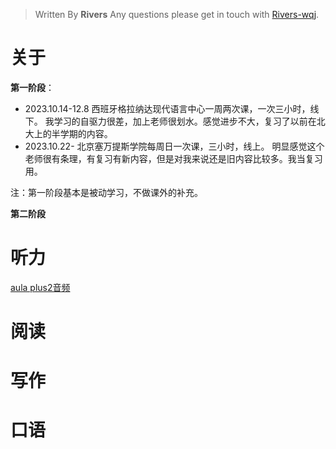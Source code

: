 


> Written By **Rivers**
> Any questions please get in touch with  [Rivers-wqj](https://rivers-wqj.github.io/).
# 关于

**第一阶段**：
- 2023.10.14-12.8 西班牙格拉纳达现代语言中心一周两次课，一次三小时，线下。
我学习的自驱力很差，加上老师很划水。感觉进步不大，复习了以前在北大上的半学期的内容。
- 2023.10.22- 北京塞万提斯学院每周日一次课，三小时，线上。
明显感觉这个老师很有条理，有复习有新内容，但是对我来说还是旧内容比较多。我当复习用。

注：第一阶段基本是被动学习，不做课外的补充。

**第二阶段**



# 听力
 [aula plus2音频](https://campus-difusion.avallainmagnet.com/dashboard)
 # 阅读
 
 # 写作
 # 口语
<!--stackedit_data:
eyJoaXN0b3J5IjpbLTcwMjMwNjk5NV19
-->